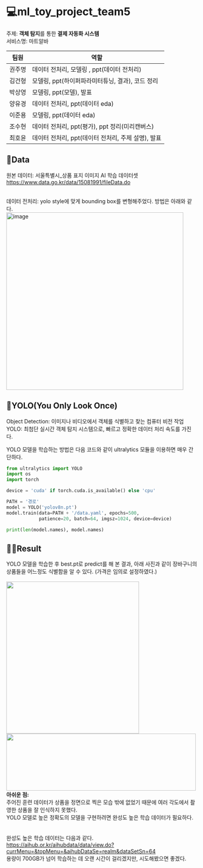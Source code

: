 # 💻ml_toy_project_team5
주제: **객체 탐지**를 통한 **결제 자동화 시스템**<br>
서비스명: 마트알바<br>

|팀원|역할|
|:-------:|-----------------------------------------------|
|권주명|데이터 전처리, 모델링 , ppt(데이터 전처리)|
|김건형|모델링, ppt(하이퍼파라미터튜닝, 결과), 코드 정리|
|박상영|모델링, ppt(모델), 발표|
|양유경|데이터 전처리, ppt(데이터 eda)|
|이준용|모델링, ppt(데이터 eda)|
|조수현|데이터 전처리, ppt(평가),  ppt 정리(미리캔버스)|
|최호윤|데이터 전처리, ppt(데이터 전처리, 주제 설명), 발표|

## 📜Data
원본 데이터: 서울특별시_상품 표지 이미지 AI 학습 데이터셋<br>
https://www.data.go.kr/data/15081991/fileData.do <br>
<br>

데이터 전처리: yolo style에 맞게 bounding box를 변형해주었다. 방법은 아래와 같다.<br>
<img width="467" alt="image" src="https://github.com/khuda-4th/ml_toy_project_team5/assets/112493995/92aec928-6a8e-4a05-9fb4-0b53dfac090c">

## 🤖YOLO(You Only Look Once)
Object Detection: 이미지나 비디오에서 객체를 식별하고 찾는 컴퓨터 비전 작업<br>
YOLO: 최첨단 실시간 객체 탐지 시스템으로, 빠르고 정확한 데이터 처리 속도를 가진다.<br>

YOLO 모델을 학습하는 방법은 다음 코드와 같이 ultralytics 모듈을 이용하면 매우 간단하다.<br>
```python
from ultralytics import YOLO
import os
import torch

device = 'cuda' if torch.cuda.is_available() else 'cpu'

PATH = '경로'
model = YOLO('yolov8n.pt')
model.train(data=PATH + '/data.yaml', epochs=500,
            patience=20, batch=64, imgsz=1024, device=device)

print(len(model.names), model.names)
```

## 🧑‍💻Result
YOLO 모델을 학습한 후 best.pt로 predict를 해 본 결과, 아래 사진과 같이 장바구니의 상품들을 어느정도 식별함을 알 수 있다. (가격은 임의로 설정하였다.)<br>
<br>
<img src="https://github.com/khuda-4th/ml_toy_project_team5/assets/112493995/273fe268-0d7b-4d34-a0be-1a4000315e9a" width="350" height="400"/>
<br>
<img src="https://github.com/khuda-4th/ml_toy_project_team5/assets/112493995/d28f6aa0-0a5e-418c-afbc-0efee597787f" width="500" height="150"/>
<br>
**아쉬운 점:** <br>
주어진 훈련 데이터가 상품을 정면으로 찍은 모습 밖에 없었기 때문에 여러 각도에서 촬영한 상품을 잘 인식하지 못했다.<br>
YOLO 모델로 높은 정확도의 모델을 구현하려면 완성도 높은 학습 데이터가 필요하다.<br>
<br>
<br>
완성도 높은 학습 데이터는 다음과 같다.<br>
https://aihub.or.kr/aihubdata/data/view.do?currMenu=&topMenu=&aihubDataSe=realm&dataSetSn=64 <br>
용량이 700GB가 넘어 학습하는 데 오랜 시간이 걸리겠지만, 시도해봤으면 좋겠다.<br>
